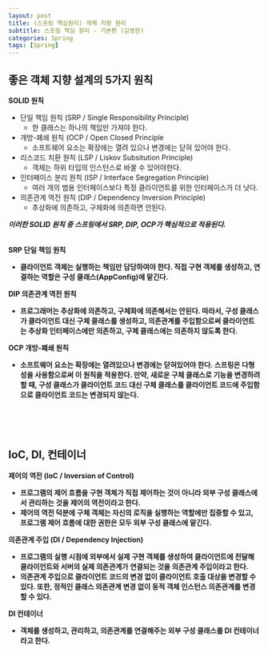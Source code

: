 ```yaml
---
layout: post
title: (스프링 핵심원리) 객체 지향 원리
subtitle: 스프링 핵심 원리 - 기본편 (김영한)
categories: Spring
tags: [Spring]
---
```


## 좋은 객체 지향 설계의 5가지 원칙

**SOLID 원칙**
- 단일 책임 원칙 (SRP / Single Responsibility Principle) 
  - 한 클래스는 하나의 책임만 가져야 한다.
- 개방-폐쇄 원칙 (OCP / Open Closed Principle
  - 소프트웨어 요소는 확장에는 열려 있으나 변경에는 닫혀 있어야 한다.
- 리스코드 치환 원칙 (LSP / Liskov Subsitution Principle)
  - 객체는 하위 타입의 인스턴스로 바꿀 수 있어야한다.
- 인터페이스 분리 원칙 (ISP / Interface Segregation Principle)
  - 여러 개의 범용 인터페이스보다 특정 클라이언트를 위한 인터페이스가 더 낫다.
- 의존관계 역전 원칙 (DIP / Dependency Inversion Principle)
  - 추상화에 의존하고, 구체화에 의존하면 안된다.

*<b>이러한 SOLID 원칙 중 스프링에서 SRP, DIP, OCP가 핵심적으로 적용된다.<b>*
<br><br>

**SRP 단일 책임 원칙**
- 클라이언트 객체는 실행하는 책임만 담당하여야 한다. 직접 구현 객체를 생성하고, 연결하는 역할은 구성 클래스(AppConfig)에 맡긴다.

**DIP 의존관계 역전 원칙**
- 프로그래머는 추상화에 의존하고, 구체화에 의존해서는 안된다. 따라서, 구성 클래스가 클라이언트 대신 구체 클래스를 생성하고, 의존관계를 주입함으로써 클라이언트는 추상화 인터페이스에만 의존하고, 구체 클래스에는 의존하지 않도록 한다.

**OCP 개방-폐쇄 원칙**
- 소프트웨어 요소는 확장에는 열려있으나 변경에는 닫혀있어야 한다. 스프링은 다형성을 사용함으로써 이 원칙을 적용한다. 만약, 새로운 구체 클래스로 기능을 변경하려 할 때, 구성 클래스가 클라이언트 코드 대신 구체 클래스를 클라이언트 코드에 주입함으로 클라이언트 코드는 변경되지 않는다.

<br><br><br>
## IoC, DI, 컨테이너

**제어의 역전 (IoC / Inversion of Control)**
- 프로그램의 제어 흐름을 구현 객체가 직접 제어하는 것이 아니라 외부 구성 클래스에서 관리하는 것을 제어의 역전이라고 한다.
- 제어의 역전 덕분에 구체 객체는 자신의 로직을 실행하는 역할에만 집중할 수 있고, 프로그램 제어 흐름에 대한 권한은 모두 외부 구성 클래스에 맡긴다.

**의존관계 주입 (DI / Dependency Injection)**
- 프로그램의 실행 시점에 외부에서 실제 구현 객체를 생성하여 클라이언트에 전달해 클라이언트와 서버의 실제 의존관계가 연결되는 것을 의존관계 주입이라고 한다.
- 의존관계 주입으로 클라이언트 코드의 변경 없이 클라이언트 호출 대상을 변경할 수 있다. 또한, 정적인 클래스 의존관계 변경 없이 동적 객체 인스턴스 의존관계를 변경할 수 있다.

**DI 컨테이너**
- 객체를 생성하고, 관리하고, 의존관계를 연결해주는 외부 구성 클래스를 DI 컨테이너라고 한다.

